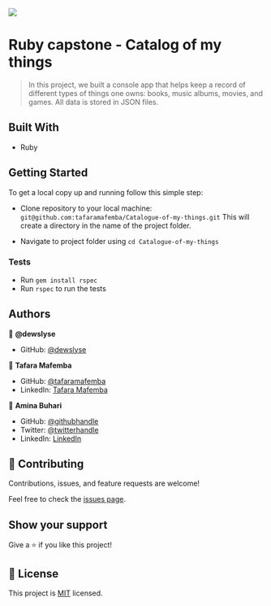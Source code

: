 ![](https://img.shields.io/badge/Microverse-blueviolet)

# Ruby capstone - Catalog of my things

> In this project, we built a console app that helps keep a record of different types of things one owns: books, music albums, movies, and games. All data is stored in JSON files.


## Built With

- Ruby


## Getting Started

To get a local copy up and running follow this simple step:

- Clone repository to your local machine: 
`git@github.com:tafaramafemba/Catalogue-of-my-things.git`
This will create a directory in the name of the project folder.

- Navigate to project folder using `cd Catalogue-of-my-things`

### Tests
- Run `gem install rspec`
- Run `rspec` to run the tests

## Authors

👤 **@dewslyse**

- GitHub: [@dewslyse](https://github.com/dewslyse)

👤 **Tafara Mafemba**

- GitHub: [@tafaramafemba](https://github.com/tafaramafemba)
- LinkedIn: [Tafara Mafemba](https://www.linkedin.com/in/tafara-mafemba)

👤 **Amina Buhari**

- GitHub: [@githubhandle](https://github.com/AminaBuhari)
- Twitter: [@twitterhandle](https://twitter.com/AminaBuhari)
- LinkedIn: [LinkedIn](https://www.linkedin.com/in/amina-buhari/)

## 🤝 Contributing

Contributions, issues, and feature requests are welcome!

Feel free to check the [issues page](../../issues/).

## Show your support

Give a ⭐️ if you like this project!

## 📝 License

This project is [MIT](./LICENSE) licensed.
